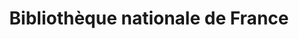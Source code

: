 ---
title: Bibliothèque nationale de France 
member_url: https://www.bnf.fr/fr
geographies: ["France"]
based: ["France"]
ig: [""] 
services: ["services provided"] 
tags: [""]
categories: ["Libraries"]
summary: "The BnF, which stands for National Library of France, is a public institution under the authority of the Ministry of Culture. BnF's mission is to collect, preserve, enrich and communicate the national documentary heritage."
press:
active: true
layout: post
showReadTime: false
showDate: false
permalink: ""
date: 
featureImage: "https://www.bnf.fr/sites/default/files/logo.svg"
--- 